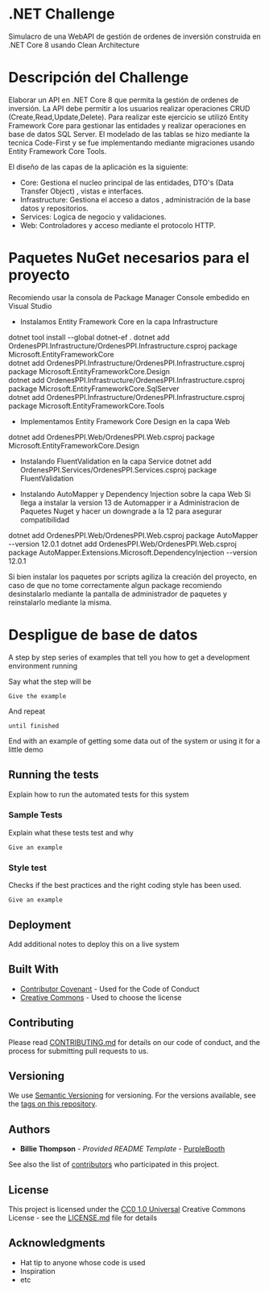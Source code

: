 # .NET Challenge

Simulacro de una WebAPI de gestión de ordenes de inversión construida en .NET Core 8 usando Clean Architecture

# Descripción del Challenge

Elaborar un API en .NET Core 8 que permita la gestión de ordenes de inversión.
La API debe permitir a los usuarios realizar operaciones CRUD (Create,Read,Update,Delete).
Para realizar este ejercicio se utilizó Entity Framework Core para gestionar las entidades y realizar operaciones en base de datos SQL Server.
El modelado de las tablas se hizo mediante la tecnica Code-First y se fue implementando mediante migraciones usando Entity Framework Core Tools.

El diseño de las capas de la aplicación es la siguiente:
  - Core: Gestiona el nucleo principal de las entidades, DTO's (Data Transfer Object) , vistas e interfaces.
  - Infrastructure: Gestiona el acceso a datos , administración de la base datos y repositorios.
  - Services: Logica de negocio y validaciones.
  - Web: Controladores y acceso mediante el protocolo HTTP.
    
# Paquetes NuGet necesarios para el proyecto

Recomiendo usar la consola de Package Manager Console embedido en Visual Studio

- Instalamos Entity Framework Core en la capa Infrastructure

dotnet tool install --global dotnet-ef .
dotnet add OrdenesPPI.Infrastructure/OrdenesPPI.Infrastructure.csproj package Microsoft.EntityFrameworkCore  
dotnet add OrdenesPPI.Infrastructure/OrdenesPPI.Infrastructure.csproj package Microsoft.EntityFrameworkCore.Design  
dotnet add OrdenesPPI.Infrastructure/OrdenesPPI.Infrastructure.csproj package Microsoft.EntityFrameworkCore.SqlServer  
dotnet add OrdenesPPI.Infrastructure/OrdenesPPI.Infrastructure.csproj package Microsoft.EntityFrameworkCore.Tools  

- Implementamos Entity Framework Core Design en la capa Web

dotnet add OrdenesPPI.Web/OrdenesPPI.Web.csproj package Microsoft.EntityFrameworkCore.Design 

- Instalando FluentValidation en la capa Service
dotnet add OrdenesPPI.Services/OrdenesPPI.Services.csproj package FluentValidation

- Instalando AutoMapper y Dependency Injection sobre la capa Web
Si llega a instalar la version 13 de Automapper ir a Administracion de Paquetes Nuget y hacer un downgrade a la 12 para asegurar compatibilidad

dotnet add OrdenesPPI.Web/OrdenesPPI.Web.csproj package AutoMapper --version 12.0.1
dotnet add OrdenesPPI.Web/OrdenesPPI.Web.csproj package AutoMapper.Extensions.Microsoft.DependencyInjection --version 12.0.1

Si bien instalar los paquetes por scripts agiliza la creación del proyecto, en caso de que no tome correctamente algun package recomiendo desinstalarlo mediante la pantalla de administrador de paquetes y reinstalarlo mediante la misma.

# Despligue de base de datos

A step by step series of examples that tell you how to get a development
environment running

Say what the step will be

    Give the example

And repeat

    until finished

End with an example of getting some data out of the system or using it
for a little demo

## Running the tests

Explain how to run the automated tests for this system

### Sample Tests

Explain what these tests test and why

    Give an example

### Style test

Checks if the best practices and the right coding style has been used.

    Give an example

## Deployment

Add additional notes to deploy this on a live system

## Built With

  - [Contributor Covenant](https://www.contributor-covenant.org/) - Used
    for the Code of Conduct
  - [Creative Commons](https://creativecommons.org/) - Used to choose
    the license

## Contributing

Please read [CONTRIBUTING.md](CONTRIBUTING.md) for details on our code
of conduct, and the process for submitting pull requests to us.

## Versioning

We use [Semantic Versioning](http://semver.org/) for versioning. For the versions
available, see the [tags on this
repository](https://github.com/PurpleBooth/a-good-readme-template/tags).

## Authors

  - **Billie Thompson** - *Provided README Template* -
    [PurpleBooth](https://github.com/PurpleBooth)

See also the list of
[contributors](https://github.com/PurpleBooth/a-good-readme-template/contributors)
who participated in this project.

## License

This project is licensed under the [CC0 1.0 Universal](LICENSE.md)
Creative Commons License - see the [LICENSE.md](LICENSE.md) file for
details

## Acknowledgments

  - Hat tip to anyone whose code is used
  - Inspiration
  - etc
